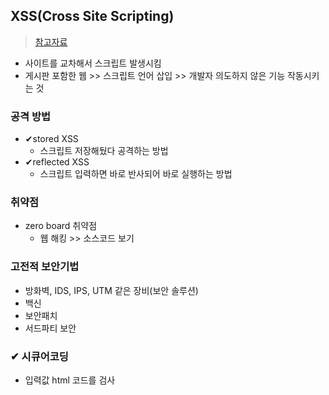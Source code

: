 ## XSS(Cross Site Scripting)
> [참고자료](https://kevinthegrey.tistory.com/36)
- 사이트를 교차해서 스크립트 발생시킴
- 게시판 포함한 웹 >> 스크립트 언어 삽입 >> 개발자 의도하지 않은 기능 작동시키는 것

### 공격 방법
- ✔stored XSS
  - 스크립트 저장해뒀다 공격하는 방법
- ✔reflected XSS
  - 스크립트 입력하면 바로 반사되어 바로 실행하는 방법
### 취약점
- zero board 취약점
  - 웹 해킹 >> 소스코드 보기

### 고전적 보안기법
- 방화벽, IDS, IPS, UTM 같은 장비(보안 솔루션)
- 백신
- 보안패치
- 서드파티 보안

### ✔ 시큐어코딩
- 입력값 html 코드를 검사

